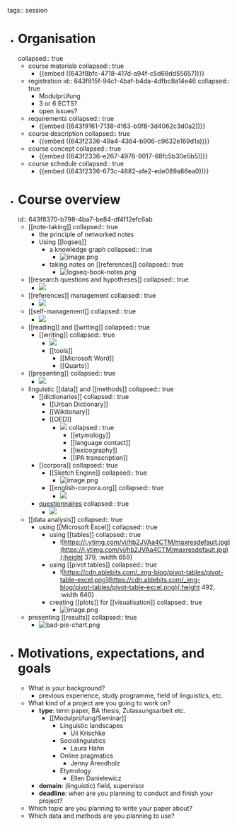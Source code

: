 tags:: session

- # Organisation
  collapsed:: true
	- course materials
	  collapsed:: true
		- {{embed ((643f8bfc-4718-417d-a94f-c5d69dd55657))}}
	- registration
	  id:: 643f815f-94c1-4baf-b4da-4dfbc8a14e46
	  collapsed:: true
		- Modulprüfung
		- 3 or 6 ECTS?
		- open issues?
	- requirements
	  collapsed:: true
		- {{embed ((643f9161-7138-4163-b0f8-3d4062c3d0a2))}}
	- course description
	  collapsed:: true
		- {{embed ((643f2336-49a4-4364-b906-c9632e169d1a))}}
	- course concept
	  collapsed:: true
		- {{embed ((643f2336-e267-4976-9017-68fc5b30e5b5))}}
	- course schedule
	  collapsed:: true
		- {{embed ((643f2336-673c-4882-afe2-ede089a86ea0))}}
- # Course overview
  id:: 643f8370-b798-4ba7-be84-df4f12efc6ab
	- [[note-taking]]
	  collapsed:: true
		- the principle of networked notes
		- Using [[logseq]]
			- a knowledge graph
			  collapsed:: true
				- ![image.png](../assets/image_1681888959901_0.png)
			- taking notes on [[references]]
			  collapsed:: true
				- ![logseq-book-notes.png](../assets/logseq-book-notes_1681888723568_0.png)
	- [[research questions and hypotheses]]
	  collapsed:: true
		- ![](../assets/RQ-and-hypos.png)
	- [[references]] management
	  collapsed:: true
		- ![](../assets/zotero.png)
	- [[self-management]]
	  collapsed:: true
		- ![](../assets/gantt-chart.png)
	- [[reading]] and [[writing]]
	  collapsed:: true
		- [[writing]]
		  collapsed:: true
			- ![](../assets/writing-process.png)
			- [[tools]]
				- [[Microsoft Word]]
				- [[Quarto]]
	- [[presenting]]
	  collapsed:: true
		- ![](../assets/bad-presentation-slide.png)
	- linguistic [[data]] and [[methods]]
	  collapsed:: true
		- [[dictionaries]]
		  collapsed:: true
			- [[Urban Dictionary]]
			- [[Wiktionary]]
			- [[OED]]
				- ![](../assets/oed.png)
				  collapsed:: true
					- [[etymology]]
					- [[language contact]]
					- [[lexicography]]
					- [[IPA transcription]]
		- [[corpora]]
		  collapsed:: true
			- [[Sketch Engine]]
			  collapsed:: true
				- ![image.png](../assets/image_1681889582981_0.png)
			- [[english-corpora.org]]
			  collapsed:: true
				- ![](../assets/coca.png)
		- [questionnaires]([[questionnaire]])
		  collapsed:: true
			- ![](../assets/questionnaire.png)
	- [[data analysis]]
	  collapsed:: true
		- using [[Microsoft Excel]]
		  collapsed:: true
			- using [[tables]]
			  collapsed:: true
				- ![https://i.ytimg.com/vi/hb2JVAa4CTM/maxresdefault.jpg](https://i.ytimg.com/vi/hb2JVAa4CTM/maxresdefault.jpg){:height 379, :width 659}
			- using [[pivot tables]]
			  collapsed:: true
				- ![https://cdn.ablebits.com/_img-blog/pivot-tables/pivot-table-excel.png](https://cdn.ablebits.com/_img-blog/pivot-tables/pivot-table-excel.png){:height 492, :width 640}
			- creating [[plots]] for [[visualisation]]
			  collapsed:: true
				- ![image.png](../assets/image_1681889836156_0.png)
	- presenting [[results]]
	  collapsed:: true
		- ![bad-pie-chart.png](../assets/bad-pie-chart.png)
- # Motivations, expectations, and goals
	- What is your background?
		- previous experience, study programme, field of linguistics, etc.
	- What kind of a project are you going to work on?
		- **type**: term paper, BA thesis, Zulassungsarbeit etc.
			- [[Modulprüfung/Seminar]]
				- Linguistic landscapes
					- Uli Krischke
				- Sociolinguistics
					- Laura Hahn
				- Online pragmatics
					- Jenny Arendholz
				- Etymology
					- Ellen Danielewicz
		- **domain**: (linguistic) field, supervisor
		- **deadline**: when are you planning to conduct and finish your project?
	- Which topic are you planning to write your paper about?
	- Which data and methods are you planning to use?